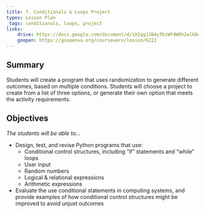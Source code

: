 ```yaml
---
title: 7. Conditionals & Loops Project
types: Lesson Plan
_tags: conditionals, loops, project
links:
    drive: https://docs.google.com/document/d/1X2ggJJB4yfKzWf4WOh2wlkDohq4UXHlcZcSUelpIkHg/edit
    goopen: https://goopenva.org/courseware/lesson/6222
---
```


## Summary

Students will create a program that uses randomization to generate different outcomes, based on multiple conditions. Students will choose a project to create from a list of three options, or generate their own option that meets the activity requirements.

## Objectives

*The students will be able to...*

- Design, test, and revise Python programs that use:
    - Conditional control structures, including “if” statements and “while” loops
    - User input
    - Random numbers
    - Logical & relational expressions
    - Arithmetic expressions
- Evaluate the use conditional statements in computing systems, and provide examples of how conditional control structures might be improved to avoid unjust outcomes
